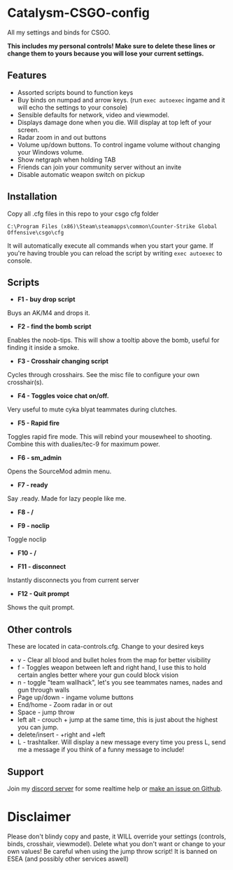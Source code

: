 # Catalysm-CSGO-config


All my settings and binds for CSGO.

**This includes my personal controls! Make sure to delete these lines or change them to yours because you will lose your current settings.**

## Features

* Assorted scripts bound to function keys
* Buy binds on numpad and arrow keys. (run `exec autoexec` ingame and it will echo the settings to your console)
* Sensible defaults for network, video and viewmodel.
* Displays damage done when you die. Will display at top left of your screen.
* Radar zoom in and out buttons
* Volume up/down buttons. To control ingame volume without changing your Windows volume.
* Show netgraph when holding TAB
* Friends can join your community server without an invite
* Disable automatic weapon switch on pickup

## Installation

  Copy all .cfg files in this repo to your csgo cfg folder
  
  `C:\Program Files (x86)\Steam\steamapps\common\Counter-Strike Global Offensive\csgo\cfg`
  
  It will automatically execute all commands when you start your game. 
  If you're having trouble you can reload the script by writing `exec autoexec` to console.


## Scripts

* **F1 - buy drop script**
  
Buys an AK/M4 and drops it.

* **F2 - find the bomb script**

Enables the noob-tips. This will show a tooltip above the bomb, useful for finding it inside a smoke.

* **F3 - Crosshair changing script**

Cycles through crosshairs. See the misc file to configure your own crosshair(s).

* **F4 - Toggles voice chat on/off.**

Very useful to mute cyka blyat teammates during clutches.

* **F5 - Rapid fire**

Toggles rapid fire mode. This will rebind your mousewheel to shooting. Combine this with dualies/tec-9 for maximum power.

* **F6 - sm_admin**

Opens the SourceMod admin menu.

* **F7 - ready**

Say .ready. Made for lazy people like me.

* **F8 - /**

* **F9 - noclip**

Toggle noclip

* **F10 - /**

* **F11 - disconnect**

Instantly disconnects you from current server

* **F12 - Quit prompt**

Shows the quit prompt. 

## Other controls

These are located in cata-controls.cfg. Change to your desired keys

* v - Clear all blood and bullet holes from the map for better visibility
* f - Toggles weapon between left and right hand, I use this to hold certain angles better where your gun could block vision
* n - toggle "team wallhack", let's you see teammates names, nades and gun through walls
* Page up/down - ingame volume buttons
* End/home - Zoom radar in or out
* Space - jump throw
* left alt - crouch + jump at the same time, this is just about the highest you can jump.
* delete/insert - +right and +left
* L - trashtalker. Will display a new message every time you press L, send me a message if you think of a funny message to include!

## Support

Join my [discord server](http://catalysm.net/discord) for some realtime help or [make an issue on Github](https://github.com/niekcandaele/Catalysm-CSGO-config/issues/new).

# Disclaimer

Please don't blindy copy and paste, it WILL override your settings (controls, binds, crosshair, viewmodel). Delete what you don't want or change to your own values! Be careful when using the jump throw script! It is banned on ESEA (and possibly other services aswell)
